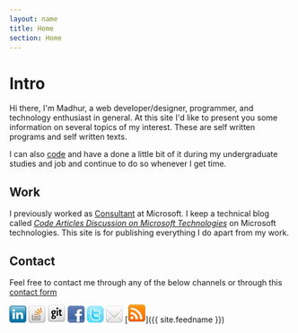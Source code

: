 ```yaml
---
layout: name
title: Home
section: Home
---
```



Intro
=======

Hi there, I'm Madhur, a web developer/designer, programmer, and technology enthusiast in general. At this site I'd like to present you some information on several topics of my interest. These are self written programs and self written texts.


 
I can also [code](/code) and have a done a little bit of it during my undergraduate studies and job and continue to do so whenever I get time.


Work
-----
I previously worked as [Consultant](/work) at Microsoft. I keep a technical blog called _[Code Articles Discussion on Microsoft Technologies](http://blogs.msdn.com/mahuja)_ on Microsoft technologies. This site is for publishing everything I do apart from my work. 



Contact 
--------
Feel free to contact me through any of the below channels or through this [contact form](/contact)


[![Pic](/images/linkedin3.png)](http://www.linkedin.com/in/madhurahuja) [![Pic](/images/icon_stackoverflow3.png)](http://stackoverflow.com/users/507256/madhur-ahuja)
[![Pic](/images/github_32.png)](https://github.com/madhur) [![Pic](/images/facebook3.png)](https://www.facebook.com/ahuja.madhur) [![Pic](/images/icon_twitter.jpg)](http://twitter.com/#!/madhur25)  [![Pic](/images/icon_mail.png)](mailto:ahuja.madhur@gmail.com) [![Pic](/images/rss2.png)]({{ site.feedname }})


